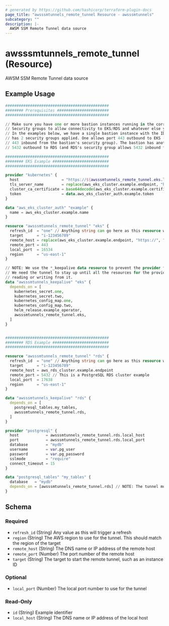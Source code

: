 ```yaml
---
# generated by https://github.com/hashicorp/terraform-plugin-docs
page_title: "awsssmtunnels_remote_tunnel Resource - awsssmtunnels"
subcategory: ""
description: |-
  AWSM SSM Remote Tunnel data source
---
```


# awsssmtunnels_remote_tunnel (Resource)

AWSM SSM Remote Tunnel data source

## Example Usage

```terraform
##############################################
######## Prerequisites #######################
##############################################

// Make sure you have one or more bastion instances running in the correct VPCs and with the correct
// Security groups to allow connectivity to EKS/RDS and whatever else you are trying to connect to.
// In the examples below, we have a single bastion instance with the ID i-123456789. The instance
// has 2 security groups applied. One allows port 443 outbound to EKS (and EKS's security group allows
// 443 inbound from the bastion's security group). The bastion has another security group that allows port
// 5432 outbound to RDS (and RDS's security group allows 5432 inbound from the bastion's security group).

##############################################
######## EKS Example #########################
##############################################

provider "kubernetes" {
  host                   = "https://${awsssmtunnels_remote_tunnel.eks.local_host}:${awsssmtunnels_remote_tunnel.eks.local_port}"
  tls_server_name        = replace(aws_eks_cluster.example.endpoint, "https://", "")
  cluster_ca_certificate = base64decode(aws_eks_cluster.example.certificate_authority.0.data)
  token                  = data.aws_eks_cluster_auth.example.token
}

data "aws_eks_cluster_auth" "example" {
  name = aws_eks_cluster.example.name
}

resource "awsssmtunnels_remote_tunnel" "eks" {
  refresh_id  = "one" // Anything string can go here as this resource will always find a diff on this
  target      = "i-123456789"
  remote_host = replace(aws_eks_cluster.example.endpoint, "https://", "")
  remote_port = 443
  local_port  = 16534
  region      = "us-east-1"
}

// NOTE: We use the *_keepalive data resource to prevent the provider from being shut down prematurely
// We need the tunnel to stay up until all the resources for the providers using the tunnel are done
// reading or writing from it.
data "awsssmtunnels_keepalive" "eks" {
  depends_on = [
    kubernetes_secret.one,
    kubernetes_secret.two,
    kubernetes_config_map.one,
    kubernetes_config_map.two,
    helm_release.example_operator,
    awsssmtunnels_remote_tunnel.eks,
  ]
}


##############################################
######## RDS Example #########################
##############################################

resource "awsssmtunnels_remote_tunnel" "rds" {
  refresh_id  = "one" // Anything string can go here as this resource will always find a diff on this
  target      = "i-123456789"
  remote_host = aws_rds_cluster.example.endpoint
  remote_port = 5432 // This is a PostgreSQL RDS cluster example
  local_port  = 17638
  region      = "us-east-1"
}

data "awsssmtunnels_keepalive" "rds" {
  depends_on = [
    postgresql_tables.my_tables,
    awsssmtunnels_remote_tunnel.rds,
  ]
}

provider "postgresql" {
  host            = awsssmtunnels_remote_tunnel.rds.local_host
  port            = awsssmtunnels_remote_tunnel.rds.local_port
  database        = "mydb"
  username        = var.pg_user
  password        = var.pg_password
  sslmode         = "require"
  connect_timeout = 15
}

data "postgresql_tables" "my_tables" {
  database   = "mydb"
  depends_on = [awsssmtunnels_remote_tunnel.rds] // NOTE: The tunnel must be up before we can query the database
}
```

<!-- schema generated by tfplugindocs -->
## Schema

### Required

- `refresh_id` (String) Any value as this will trigger a refresh
- `region` (String) The AWS region to use for the tunnel. This should match the region of the target
- `remote_host` (String) The DNS name or IP address of the remote host
- `remote_port` (Number) The port number of the remote host
- `target` (String) The target to start the remote tunnel, such as an instance ID

### Optional

- `local_port` (Number) The local port number to use for the tunnel

### Read-Only

- `id` (String) Example identifier
- `local_host` (String) The DNS name or IP address of the local host
